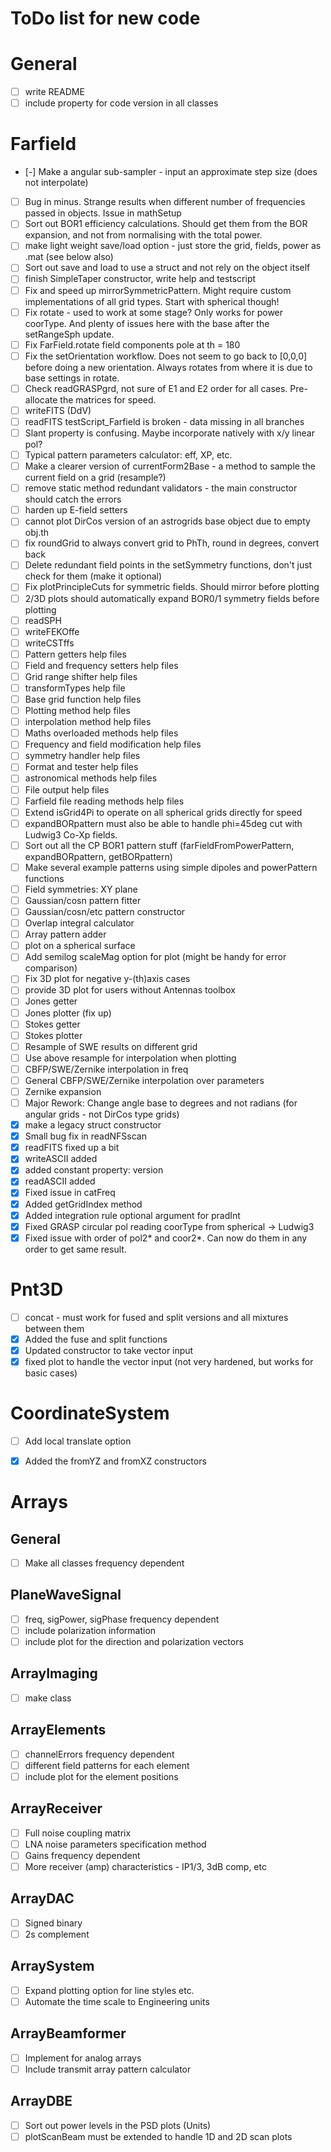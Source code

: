 # ToDo list for new code

# General
- [ ] write README
- [ ] include property for code version in all classes

# Farfield
- [-] Make a angular sub-sampler - input an approximate step size (does not interpolate)
- [ ] Bug in minus. Strange results when different number of frequencies passed in objects. Issue in mathSetup
- [ ] Sort out BOR1 efficiency calculations.  Should get them from the BOR expansion, and not from normalising with the total power. 
- [ ] make light weight save/load option - just store the grid, fields, power as .mat (see below also)
- [ ] Sort out save and load to use a struct and not rely on the object itself
- [ ] finish SimpleTaper constructor, write help and testscript
- [ ] Fix and speed up mirrorSymmetricPattern. Might require custom implementations of all grid types. Start with spherical though!
- [ ] Fix rotate - used to work at some stage?  Only works for power coorType. And plenty of issues here with the base after the setRangeSph update.
- [ ] Fix FarField.rotate field components pole at th = 180 
- [ ] Fix the setOrientation workflow.  Does not seem to go back to [0,0,0] before doing a new orientation. Always rotates from where it is due to base settings in rotate.
- [ ] Check readGRASPgrd, not sure of E1 and E2 order for all cases. Pre-allocate the matrices for speed.
- [ ] writeFITS (DdV)
- [ ] readFITS testScript_Farfield is broken - data missing in all branches
- [ ] Slant property is confusing.  Maybe incorporate natively with x/y linear pol?
- [ ] Typical pattern parameters calculator: eff, XP, etc.
- [ ] Make a clearer version of currentForm2Base - a method to sample the current field on a grid (resample?)
- [ ] remove static method redundant validators - the main constructor should catch the errors
- [ ] harden up E-field setters
- [ ] cannot plot DirCos version of an astrogrids base object due to empty obj.th
- [ ] fix roundGrid to always convert grid to PhTh, round in degrees, convert back
- [ ] Delete redundant field points in the setSymmetry functions, don't just check for them (make it optional)
- [ ] Fix plotPrincipleCuts for symmetric fields. Should mirror before plotting
- [ ] 2/3D plots should automatically expand BOR0/1 symmetry fields before plotting
- [ ] readSPH
- [ ] writeFEKOffe
- [ ] writeCSTffs
- [ ] Pattern getters help files
- [ ] Field and frequency setters help files
- [ ] Grid range shifter help files
- [ ] transformTypes help file
- [ ] Base grid function help files
- [ ] Plotting method help files
- [ ] interpolation method help files
- [ ] Maths overloaded methods help files
- [ ] Frequency and field modification help files
- [ ] symmetry handler help files
- [ ] Format and tester help files
- [ ] astronomical methods help files
- [ ] File output help files
- [ ] Farfield file reading methods help files
- [ ] Extend isGrid4Pi to operate on all spherical grids directly for speed
- [ ] expandBORpattern must also be able to handle phi=45deg cut with Ludwig3 Co-Xp fields.
- [ ] Sort out all the CP BOR1 pattern stuff (farFieldFromPowerPattern, expandBORpattern, getBORpattern)
- [ ] Make several example patterns using simple dipoles and powerPattern functions
- [ ] Field symmetries: XY plane
- [ ] Gaussian/cosn pattern fitter
- [ ] Gaussian/cosn/etc pattern constructor
- [ ] Overlap integral calculator 
- [ ] Array pattern adder
- [ ] plot on a spherical surface
- [ ] Add semilog scaleMag option for plot (might be handy for error comparison)
- [ ] Fix 3D plot for negative y-(th)axis cases
- [ ] provide 3D plot for users without Antennas toolbox
- [ ] Jones getter
- [ ] Jones plotter (fix up)
- [ ] Stokes getter
- [ ] Stokes plotter
- [ ] Resample of SWE results on different grid
- [ ] Use above resample for interpolation when plotting
- [ ] CBFP/SWE/Zernike interpolation in freq
- [ ] General CBFP/SWE/Zernike interpolation over parameters
- [ ] Zernike expansion
- [ ] Major Rework: Change angle base to degrees and not radians (for angular grids - not DirCos type grids)
- [x] make a legacy struct constructor
- [x] Small bug fix in readNFSscan
- [x] readFITS fixed up a bit
- [x] writeASCII added
- [x] added constant property: version 
- [x] readASCII added
- [x] Fixed issue in catFreq
- [x] Added getGridIndex method
- [x] Added integration rule optional argument for pradInt
- [x] Fixed GRASP circular pol reading coorType from spherical -> Ludwig3
- [x] Fixed issue with order of pol2* and coor2*.  Can now do them in any order to get same result.

# Pnt3D
- [ ] concat - must work for fused and split versions and all mixtures between them
- [x] Added the fuse and split functions
- [x] Updated constructor to take vector input
- [x] fixed plot to handle the vector input (not very hardened, but works for basic cases)

# CoordinateSystem
- [ ] Add local translate option
- [x] Added the fromYZ and fromXZ constructors


# Arrays
## General
- [ ] Make all classes frequency dependent

## PlaneWaveSignal
- [ ] freq, sigPower, sigPhase frequency dependent
- [ ] include polarization information
- [ ] include plot for the direction and polarization vectors

## ArrayImaging
- [ ] make class

## ArrayElements
- [ ] channelErrors frequency dependent
- [ ] different field patterns for each element
- [ ] include plot for the element positions

## ArrayReceiver
- [ ] Full noise coupling matrix
- [ ] LNA noise parameters specification method
- [ ] Gains frequency dependent
- [ ] More receiver (amp) characteristics - IP1/3, 3dB comp, etc

## ArrayDAC
- [ ] Signed binary
- [ ] 2s complement

## ArraySystem
- [ ] Expand plotting option for line styles etc.
- [ ] Automate the time scale to Engineering units

## ArrayBeamformer
- [ ] Implement for analog arrays
- [ ] Include transmit array pattern calculator

## ArrayDBE
- [ ] Sort out power levels in the PSD plots (Units)
- [ ] plotScanBeam must be extended to handle 1D and 2D scan plots

